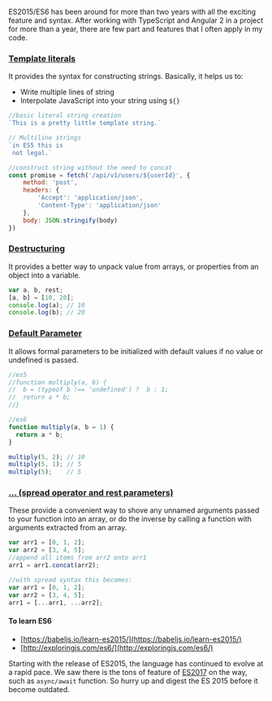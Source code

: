 ﻿ES2015/ES6 has been around for more than two years with all the exciting feature and syntax. After working with TypeScript and Angular 2 in a project for more than a year, there are few part and features that I often apply in my code.

### [Template literals](https://developer.mozilla.org/en-US/docs/Web/JavaScript/Reference/Template_literals)

It provides the syntax for constructing strings. Basically, it helps us to:
- Write multiple lines of string
- Interpolate JavaScript into your string using `${}` 

```javascript
//basic literal string creation
`This is a pretty little template string.`

// Multiline strings
`in ES5 this is
 not legal.`

//construct string without the need to concat
const promise = fetch('/api/v1/users/${userId}', {
    method: 'post',
    headers: {        
        'Accept': 'application/json',
        'Content-Type': 'application/json'
    },
    body: JSON.stringify(body)
})
```

### [Destructuring](https://developer.mozilla.org/en-US/docs/Web/JavaScript/Reference/Operators/Destructuring_assignment)

It provides a better way to unpack value from arrays, or properties from an object into a variable.

```javascript
var a, b, rest;
[a, b] = [10, 20];
console.log(a); // 10
console.log(b); // 20
```

### [Default Parameter](https://developer.mozilla.org/en-US/docs/Web/JavaScript/Reference/Functions/Default_parameters)

It allows formal parameters to be initialized with default values if no value or undefined is passed.

```javascript
//es5
//function multiply(a, b) {
//  b = (typeof b !== 'undefined') ?  b : 1;
//  return a * b;
//}

//es6
function multiply(a, b = 1) {
  return a * b;
}

multiply(5, 2); // 10
multiply(5, 1); // 5
multiply(5);    // 5
```

### [… (spread operator and rest parameters)](https://developer.mozilla.org/en-US/docs/Web/JavaScript/Reference/Operators/Spread_operator)

These provide a convenient way to shove any unnamed arguments passed to your function into an array, or do the inverse by calling a function with arguments extracted from an array.
```javascript
var arr1 = [0, 1, 2];
var arr2 = [3, 4, 5];
//append all items from arr2 onto arr1
arr1 = arr1.concat(arr2);

//with spread syntax this becomes:
var arr1 = [0, 1, 2];
var arr2 = [3, 4, 5];
arr1 = [...arr1, ...arr2];
```

#### To learn ES6
- [https://babeljs.io/learn-es2015/](https://babeljs.io/learn-es2015/)
- [http://exploringjs.com/es6/](http://exploringjs.com/es6/)

Starting with the release of ES2015, the language has continued to evolve at a rapid pace. We saw there is the tons of feature of [ES2017](http://exploringjs.com/es2016-es2017/) on the way, such as `async/await` function. So hurry up and digest the ES 2015 before it become outdated.